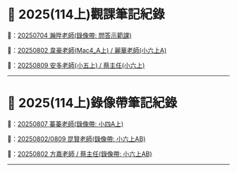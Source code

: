 # 💫 2025(114上)觀課筆記紀錄

🔗：[20250704 瀚陞老師(錄像帶: 問答示範課)](寰宇教師/250704.md)

🔗：[20250802 韋豪老師(Mac4_A上) / 麗華老師(小六上A)](寰宇教師/250802.md)

🔗：[20250809 安多老師(小五上) / 蔡主任(小六上)](寰宇教師/250809.md)

---

# 💫 2025(114上)錄像帶筆記紀錄

🔗：[20250807 蓁蓁老師(錄像帶: 小四A上)](寰宇教師/250807.md)

🔗：[20250802/0809 昆賢老師(錄像帶: 小六上AB)](寰宇教師/250815.md)

🔗：[20250802 方嘉老師 / 蔡主任(錄像帶: 小六上AB)](寰宇教師/250818.md)

---

